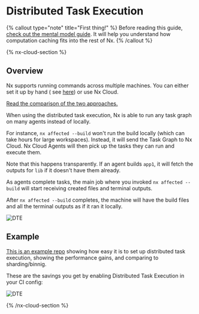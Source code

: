# Distributed Task Execution

{% callout type="note" title="First thing!" %}
Before reading this guide, [check out the mental model guide](/using-nx/mental-model). It will help you understand how computation caching fits into the rest of Nx.
{% /callout %}

{% nx-cloud-section %}

## Overview

Nx supports running commands across multiple machines. You can either set it up by hand (
see [here](/ci/distributed-builds)) or use Nx Cloud.

[Read the comparison of the two approaches.](https://blog.nrwl.io/distributing-ci-binning-and-distributed-task-execution-632fe31a8953?source=friends_link&sk=5120b7ff982730854ed22becfe7a640a)

When using the distributed task execution, Nx is able to run any task graph on many agents instead of locally.

For instance, `nx affected --build` won't run the build locally (which can take hours for large workspaces). Instead,
it will send the Task Graph to Nx Cloud. Nx Cloud Agents will then pick up the tasks they can run and execute them.

Note that this happens transparently. If an agent builds `app1`, it will fetch the outputs for `lib` if it doesn't have them
already.

As agents complete tasks, the main job where you invoked `nx affected --build` will start receiving created files and
terminal outputs.

After `nx affected --build` completes, the machine will have the build files and all the terminal outputs as if it ran
it locally.

![DTE](/shared/mental-model/dte.png)

## Example

[This is an example repo](https://github.com/vsavkin/interstellar) showing how easy it is to set up distributed task execution, showing the performance gains, and comparing to sharding/binnig.

These are the savings you get by enabling Distributed Task Execution in your CI config:

![DTE](/shared/using-nx/dte.png)

{% /nx-cloud-section %}
